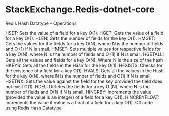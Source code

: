 # StackExchange.Redis-dotnet-core
Redis Hash Datatype – Operations

HSET: Sets the value of a field for a key O(1).
HGET: Gets the value of a field for a key O(1).
HLEN: Gets the number of fields for the key O(1).
HMGET: Gets the values for the fields for a key O(N), where N is the number of fields and O (1) if N is small.
HMSET: Sets multiple values for respective fields for a key O(N), where N is the number of fields and O (1) if N is small.
HGETALL: Gets all the values and fields for a key O(N). Where N is the size of the hash
HKEYS: Gets all the fields in the Hash for the key O(1).
HEXISTS: Checks for the existence of a field for a key O(1).
HVALS: Gets all the values in the Hash for the key O(N), where N is the number of fields and O(1) if N is small.
HSETNX: Sets the value against the field for the key provided the field does not exist O(1).
HDEL: Deletes the fields for a key O (N), where N is the number of fields and O(1) if N is small.
HINCRBY: Increments the value (provided the value is an integer) of a field for a key O(1).
HINCRBYFLOAT: Increments the value if value is a float of a field for a key O(1).
C# code using Redis Hash Datatype
